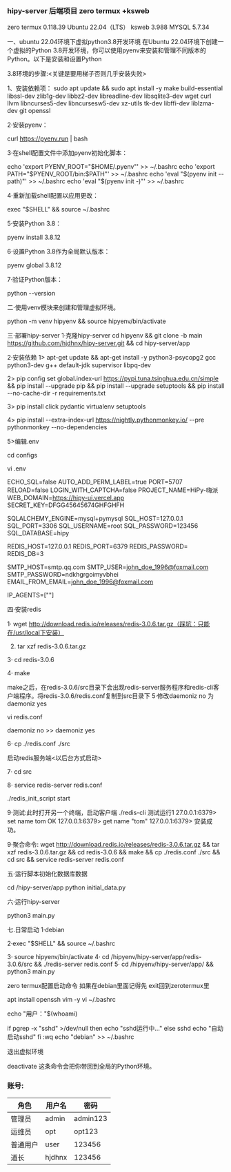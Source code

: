 ### hipy-server 后端项目    zero termux +ksweb

zero termux 0.118.39
Ubuntu 22.04（LTS）
ksweb 3.988
MYSQL 5.7.34

一、ubuntu 22.04环境下虚拟python3.8开发环境
在Ubuntu 22.04环境下创建一个虚拟的Python 3.8开发环境，你可以使用pyenv来安装和管理不同版本的Python。以下是安装和设置Python 

3.8环境的步骤:<关键是要用梯子否则几乎安装失败>

1、安装依赖项：
 sudo apt update && sudo apt install -y make build-essential libssl-dev zlib1g-dev libbz2-dev libreadline-dev libsqlite3-dev wget curl llvm libncurses5-dev libncursesw5-dev xz-utils tk-dev libffi-dev liblzma-dev git openssl
 
 
2·安装pyenv：

curl https://pyenv.run | bash


3·在shell配置文件中添加pyenv初始化脚本：

echo 'export PYENV_ROOT="$HOME/.pyenv"' >> ~/.bashrc
echo 'export PATH="$PYENV_ROOT/bin:$PATH"' >> ~/.bashrc
echo 'eval "$(pyenv init --path)"' >> ~/.bashrc
echo 'eval "$(pyenv init -)"' >> ~/.bashrc


4·重新加载shell配置以应用更改：

exec "$SHELL" &&  source ~/.bashrc


5·安装Python 3.8：


pyenv install 3.8.12

6·设置Python 3.8作为全局默认版本：

pyenv global 3.8.12

7·验证Python版本：

python --version

二·使用venv模块来创建和管理虚拟环境。

python -m venv hipyenv && source hipyenv/bin/activate

三·部署hipy-server
1·克隆hipy-server
cd hipyenv && git clone -b main https://github.com/hjdhnx/hipy-server.git && cd hipy-server/app

2·安装依赖
 1> apt-get update && apt-get install -y python3-psycopg2 gcc python3-dev g++ default-jdk supervisor libpq-dev
 
2> pip config set global.index-url https://pypi.tuna.tsinghua.edu.cn/simple && pip install --upgrade pip && pip install --upgrade setuptools && pip install --no-cache-dir -r requirements.txt

 3> pip install click pydantic virtualenv  setuptools
 
 4> pip install --extra-index-url https://nightly.pythonmonkey.io/ --pre pythonmonkey --no-dependencies
 
 5>编辑.env 
 
 cd configs
 
 vi .env
 
 
ECHO_SQL=false
AUTO_ADD_PERM_LABEL=true
PORT=5707
RELOAD=false
LOGIN_WITH_CAPTCHA=false
PROJECT_NAME=HiPy-嗨派
WEB_DOMAIN=https://hipy-ui.vercel.app
SECRET_KEY=DFGG45645674GHFGHFH

SQLALCHEMY_ENGINE=mysql+pymysql
SQL_HOST=127.0.0.1
SQL_PORT=3306
SQL_USERNAME=root
SQL_PASSWORD=123456
SQL_DATABASE=hipy

REDIS_HOST=127.0.0.1
REDIS_PORT=6379
REDIS_PASSWORD=
REDIS_DB=3

SMTP_HOST=smtp.qq.com
SMTP_USER=john_doe_1996@foxmail.com
SMTP_PASSWORD=ndkhgrgoimyvbhei
EMAIL_FROM_EMAIL=john_doe_1996@foxmail.com

IP_AGENTS=[""]
 
四·安装redis
 
1· wget http://download.redis.io/releases/redis-3.0.6.tar.gz（踩坑：只能在/usr/local下安装）
  
2. tar xzf redis-3.0.6.tar.gz
  
3· cd redis-3.0.6
  
4· make
  
  make之后，在redis-3.0.6/src目录下会出现redis-server服务程序和redis-cli客户端程序。将redis-3.0.6/redis.conf复制到src目录下
5·修改daemoniz no 为 daemoniz  yes
  
  vi redis.conf
  
  daemoniz no   >>  daemoniz  yes
  
6· cp ./redis.conf ./src
  
  启动redis服务端<以后台方式启动>
  
7· cd src
  
8· service  redis-server redis.conf  

 ./redis_init_script  start

  
9·测试:此时打开另一个终端，启动客户端
  ./redis-cli
  测试运行1
  27.0.0.1:6379> set name tom
  OK
  127.0.0.1:6379> get name
  "tom"
  127.0.0.1:6379> 
  安装成功。


9·聚合命令:
wget http://download.redis.io/releases/redis-3.0.6.tar.gz && tar xzf redis-3.0.6.tar.gz && cd redis-3.0.6 && make && cp ./redis.conf ./src && cd src && service  redis-server redis.conf  


五·运行脚本初始化数据库数据

cd /hipy-server/app
python initial_data.py

六·运行hipy-server

python3 main.py



七.日常启动
1·debian

2·exec "$SHELL" && source ~/.bashrc 

3· source hipyenv/bin/activate
4· cd /hipyenv/hipy-server/app/redis-3.0.6/src && ./redis-server redis.conf 
5· cd /hipyenv/hipy-server/app/ && python3 main.py




zero termux配置启动命令
如果在debian里面记得先 exit回到zerotermux里

apt install openssh vim -y
vi ~/.bashrc

echo "用户："$(whoami)

if pgrep -x "sshd" >/dev/null
  then
    echo "sshd运行中..."
  else
    sshd
    echo "自动启动sshd"
fi
:wq
echo "debian" >> ~/.bashrc


退出虚拟环境

deactivate
这条命令会把你带回到全局的Python环境。

### 账号:

| 角色   | 用户名    | 密码       |
|------|--------|----------|
| 管理员  | admin  | admin123 |
| 运维员  | opt    | opt123   |
| 普通用户 | user   | 123456   |
| 道长   | hjdhnx | 123456   |